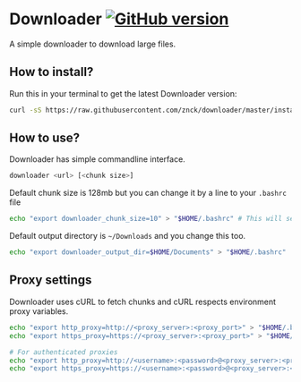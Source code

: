 # Downloader [![GitHub version](https://badge.fury.io/gh/znck%2Fdownloader.svg)](http://badge.fury.io/gh/znck%2Fdownloader)

A simple downloader to download large files.


## How to install?

Run this in your terminal to get the latest Downloader version:
```bash
curl -sS https://raw.githubusercontent.com/znck/downloader/master/install.sh | sudo bash
```

## How to use?

Downloader has simple commandline interface.

```bash
downloader <url> [<chunk size>]
```	

Default chunk size is 128mb but you can change it by a line to your `.bashrc` file

```bash
echo "export downloader_chunk_size=10" > "$HOME/.bashrc" # This will set chunk size to 10mb.
```
Default output directory is `~/Downloads` and you change this too.

```bash
echo "export downloader_output_dir=$HOME/Documents" > "$HOME/.bashrc"
```

## Proxy settings
Downloader uses cURL to fetch chunks and cURL respects environment proxy variables.

```bash
echo "export http_proxy=http://<proxy_server>:<proxy_port>" > "$HOME/.bashrc"
echo "export https_proxy=https://<proxy_server>:<proxy_port>" > "$HOME/.bashrc"

# For authenticated proxies
echo "export http_proxy=http://<username>:<password>@<proxy_server>:<proxy_port>" > "$HOME/.bashrc"
echo "export https_proxy=https://<username>:<password>@<proxy_server>:<proxy_port>" > "$HOME/.bashrc"
```

